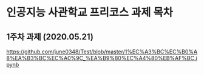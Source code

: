# 인공지능 사관학교 프리코스 과제 목차

## 1주차 과제 (2020.05.21)
https://github.com/june0348/Test/blob/master/1%EC%A3%BC%EC%B0%A8%EA%B3%BC%EC%A0%9C_%EA%B9%80%EC%A4%80%EB%AF%BC.ipynb
